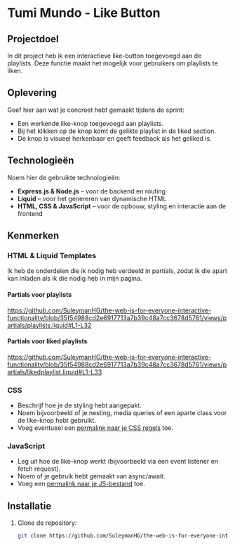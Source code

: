 # Tumi Mundo - Like Button

## Projectdoel
In dit project heb ik een interactieve like-button toegevoegd aan de playlists. Deze functie maakt het mogelijk voor gebruikers om playlists te liken.

## Oplevering
Geef hier aan wat je concreet hebt gemaakt tijdens de sprint:
- Een werkende like-knop toegevoegd aan playlists.
- Bij het klikken op de knop komt de gelikte playlist in de liked section.
- De knop is visueel herkenbaar en geeft feedback als het geliked is.

## Technologieën
Noem hier de gebruikte technologieën:
- **Express.js & Node.js** – voor de backend en routing
- **Liquid** – voor het genereren van dynamische HTML
- **HTML, CSS & JavaScript** – voor de opbouw, styling en interactie aan de frontend

## Kenmerken

### HTML & Liquid Templates
Ik heb de onderdelen die ik nodig heb verdeeld in partials, zodat ik die apart kan inladen als ik die nodig heb in mijn pagina.
#### Partials voor playlists
https://github.com/SuleymanHG/the-web-is-for-everyone-interactive-functionality/blob/35f54988cd2e6917713a7b39c48a7cc3678d5761/views/partials/playlists.liquid#L1-L32

#### Partials voor liked playlists
https://github.com/SuleymanHG/the-web-is-for-everyone-interactive-functionality/blob/35f54988cd2e6917713a7b39c48a7cc3678d5761/views/partials/likedplaylist.liquid#L1-L33

### CSS
- Beschrijf hoe je de styling hebt aangepakt.
- Noem bijvoorbeeld of je nesting, media queries of een aparte class voor de like-knop hebt gebruikt.
- Voeg eventueel een [permalink naar je CSS regels](https://github.com/SuleymanHG/the-web-is-for-everyone-interactive-functionality/blob/main/public/styles/style.css#L45-L60) toe.

### JavaScript
- Leg uit hoe de like-knop werkt (bijvoorbeeld via een event listener en fetch request).
- Noem of je gebruik hebt gemaakt van async/await.
- Voeg een [permalink naar je JS-bestand](https://github.com/SuleymanHG/the-web-is-for-everyone-interactive-functionality/blob/main/public/scripts/like-button.js) toe.

## Installatie
1. Clone de repository:
   ```bash
   git clone https://github.com/SuleymanHG/the-web-is-for-everyone-interactive-functionality.git
